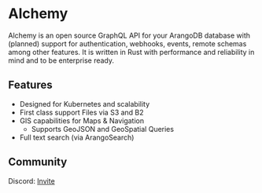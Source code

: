 
# Alchemy

Alchemy is an open source GraphQL API for your ArangoDB database with (planned) support for authentication, webhooks, events, remote schemas among other features. It is written in Rust with performance and reliability in mind and to be enterprise ready.

## Features
- Designed for Kubernetes and scalability
- First class support Files via S3 and B2
- GIS capabilities for Maps & Navigation
	- Supports GeoJSON and GeoSpatial Queries
- Full text search (via ArangoSearch)

## Community
Discord: [Invite](https://discord.gg/ZfKjt5Gt7G)



